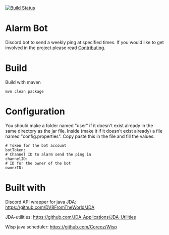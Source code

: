 [![Build Status](https://travis-ci.com/1anakin20/ComputerSquadBot.svg?branch=main)](https://travis-ci.com/1anakin20/ComputerSquadBot)
# Alarm Bot
Discord bot to send a weekly ping at specified times.
If you would like to get involved in the project please read [Contributing](CONTRIBUTING.md).

# Build
Build with maven
```
mvn clean package
```

# Configuration
You should make a folder named "user" if it doesn't exist already in the same directory as the jar file.
 Inside (make it if it doesn't exist already) a file named "config.properties".
Copy paste this in the file and fill the values:
```
# Token for the bot account
botToken:
# Channel ID to alarm send the ping in
channelID: 
# ID for the owner of the bot
ownerID:
```

# Built with
Discord API wrapper for java JDA: https://github.com/DV8FromTheWorld/JDA 

JDA-utilities: https://github.com/JDA-Applications/JDA-Utilities

Wisp java scheduler: https://github.com/Coreoz/Wisp
